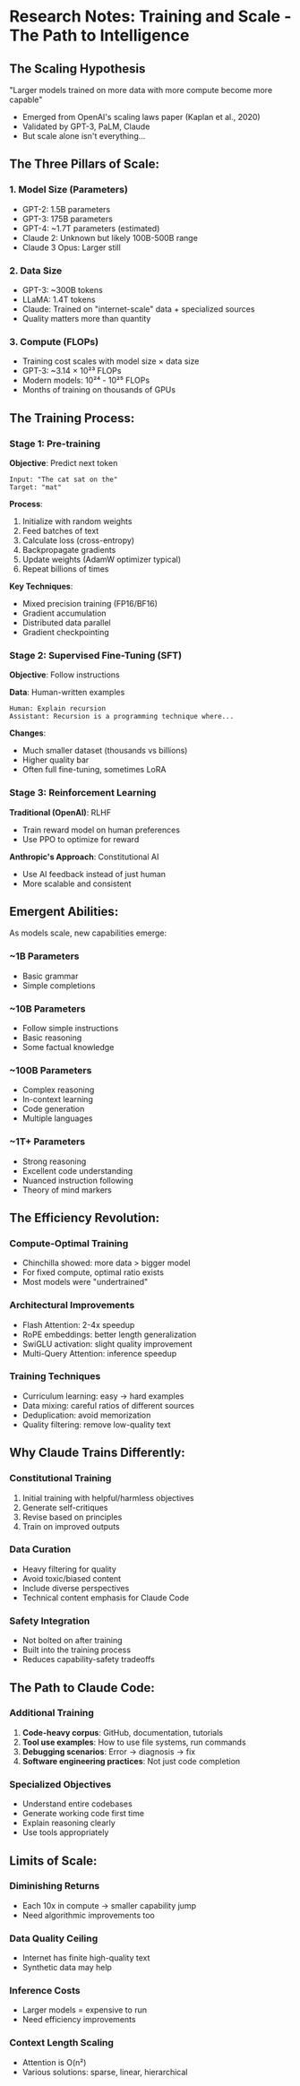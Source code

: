 # Research Notes: Training and Scale - The Path to Intelligence

## The Scaling Hypothesis

"Larger models trained on more data with more compute become more capable"
- Emerged from OpenAI's scaling laws paper (Kaplan et al., 2020)
- Validated by GPT-3, PaLM, Claude
- But scale alone isn't everything...

## The Three Pillars of Scale:

### 1. Model Size (Parameters)
- GPT-2: 1.5B parameters
- GPT-3: 175B parameters  
- GPT-4: ~1.7T parameters (estimated)
- Claude 2: Unknown but likely 100B-500B range
- Claude 3 Opus: Larger still

### 2. Data Size
- GPT-3: ~300B tokens
- LLaMA: 1.4T tokens
- Claude: Trained on "internet-scale" data + specialized sources
- Quality matters more than quantity

### 3. Compute (FLOPs)
- Training cost scales with model size × data size
- GPT-3: ~3.14 × 10²³ FLOPs
- Modern models: 10²⁴ - 10²⁵ FLOPs
- Months of training on thousands of GPUs

## The Training Process:

### Stage 1: Pre-training
**Objective**: Predict next token
```
Input: "The cat sat on the"
Target: "mat"
```

**Process**:
1. Initialize with random weights
2. Feed batches of text
3. Calculate loss (cross-entropy)
4. Backpropagate gradients
5. Update weights (AdamW optimizer typical)
6. Repeat billions of times

**Key Techniques**:
- Mixed precision training (FP16/BF16)
- Gradient accumulation
- Distributed data parallel
- Gradient checkpointing

### Stage 2: Supervised Fine-Tuning (SFT)
**Objective**: Follow instructions

**Data**: Human-written examples
```
Human: Explain recursion
Assistant: Recursion is a programming technique where...
```

**Changes**:
- Much smaller dataset (thousands vs billions)
- Higher quality bar
- Often full fine-tuning, sometimes LoRA

### Stage 3: Reinforcement Learning
**Traditional (OpenAI)**: RLHF
- Train reward model on human preferences
- Use PPO to optimize for reward

**Anthropic's Approach**: Constitutional AI
- Use AI feedback instead of just human
- More scalable and consistent

## Emergent Abilities:

As models scale, new capabilities emerge:

### ~1B Parameters
- Basic grammar
- Simple completions

### ~10B Parameters  
- Follow simple instructions
- Basic reasoning
- Some factual knowledge

### ~100B Parameters
- Complex reasoning
- In-context learning
- Code generation
- Multiple languages

### ~1T+ Parameters
- Strong reasoning
- Excellent code understanding  
- Nuanced instruction following
- Theory of mind markers

## The Efficiency Revolution:

### Compute-Optimal Training
- Chinchilla showed: more data > bigger model
- For fixed compute, optimal ratio exists
- Most models were "undertrained"

### Architectural Improvements
- Flash Attention: 2-4x speedup
- RoPE embeddings: better length generalization
- SwiGLU activation: slight quality improvement
- Multi-Query Attention: inference speedup

### Training Techniques
- Curriculum learning: easy → hard examples
- Data mixing: careful ratios of different sources
- Deduplication: avoid memorization
- Quality filtering: remove low-quality text

## Why Claude Trains Differently:

### Constitutional Training
1. Initial training with helpful/harmless objectives
2. Generate self-critiques
3. Revise based on principles
4. Train on improved outputs

### Data Curation
- Heavy filtering for quality
- Avoid toxic/biased content
- Include diverse perspectives
- Technical content emphasis for Claude Code

### Safety Integration
- Not bolted on after training
- Built into the training process
- Reduces capability-safety tradeoffs

## The Path to Claude Code:

### Additional Training
1. **Code-heavy corpus**: GitHub, documentation, tutorials
2. **Tool use examples**: How to use file systems, run commands
3. **Debugging scenarios**: Error → diagnosis → fix
4. **Software engineering practices**: Not just code completion

### Specialized Objectives
- Understand entire codebases
- Generate working code first time
- Explain reasoning clearly
- Use tools appropriately

## Limits of Scale:

### Diminishing Returns
- Each 10x in compute → smaller capability jump
- Need algorithmic improvements too

### Data Quality Ceiling
- Internet has finite high-quality text
- Synthetic data may help

### Inference Costs
- Larger models = expensive to run
- Need efficiency improvements

### Context Length Scaling
- Attention is O(n²)
- Various solutions: sparse, linear, hierarchical